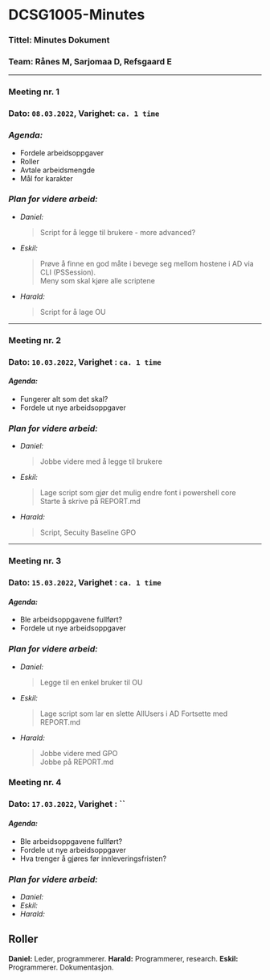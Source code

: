 
# DCSG1005-Minutes

### Tittel: Minutes Dokument
### Team: Rånes M, Sarjomaa D, Refsgaard E
---


### Meeting nr. 1 
### Dato: `08.03.2022`, Varighet: `ca. 1 time`
### *Agenda:*
- Fordele arbeidsoppgaver
- Roller
- Avtale arbeidsmengde
- Mål for karakter

### *Plan for videre arbeid:*
- *Daniel:* 
    >Script for å legge til brukere - more advanced?
- *Eskil:* 
    >Prøve å finne en god måte i bevege seg mellom hostene i AD via CLI (PSSession).  
    >Meny som skal kjøre alle scriptene
- *Harald:* 
    >Script for å lage OU  

---
### Meeting nr. 2 
### Dato: `10.03.2022`,  Varighet : `ca. 1 time`
#### *Agenda:*
- Fungerer alt som det skal?
- Fordele ut nye arbeidsoppgaver


### *Plan for videre arbeid:*
- *Daniel:* 
    >Jobbe videre med å legge til brukere
- *Eskil:* 
    >Lage script som gjør det mulig endre font i powershell core  
    >Starte å skrive på REPORT.md
- *Harald:* 
    >Script, Secuity Baseline GPO

---
### Meeting nr. 3 
### Dato: `15.03.2022`,  Varighet : `ca. 1 time`
#### *Agenda:*
- Ble arbeidsoppgavene fullført?
- Fordele ut nye arbeidsoppgaver


### *Plan for videre arbeid:*
- *Daniel:* 
    >Legge til en enkel bruker til OU
- *Eskil:* 
    >Lage script som lar en slette AllUsers i AD
    >Fortsette med REPORT.md
- *Harald:* 
    >Jobbe videre med GPO  
    >Jobbe på REPORT.md

### Meeting nr. 4 
### Dato: `17.03.2022`,  Varighet : ``
#### *Agenda:*
- Ble arbeidsoppgavene fullført?
- Fordele ut nye arbeidsoppgaver
- Hva trenger å gjøres før innleveringsfristen?


### *Plan for videre arbeid:*
- *Daniel:* 
- *Eskil:* 
- *Harald:* 


## Roller
**Daniel:** Leder, programmerer.
**Harald:** Programmerer, research.
**Eskil:** Programmerer. Dokumentasjon.